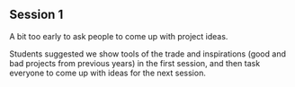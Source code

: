 ## Session 1

A bit too early to ask people to come up with project ideas.

Students suggested we show tools of the trade and inspirations (good and bad projects from previous years) in the first session, and then task everyone to come up with ideas for the next session.